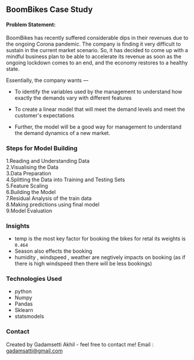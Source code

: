 ## BoomBikes Case Study

#### Problem Statement:

BoomBikes has recently suffered considerable dips in their revenues due to the ongoing Corona pandemic.
The company is finding it very difficult to sustain in the current market scenario.
 So, it has decided to come up with a mindful business plan to be able to accelerate its revenue as soon as the ongoing lockdown comes to an end, 
and the economy restores to a healthy state. 

Essentially, the company wants —


- To identify the variables used by the management to understand how exactly the demands vary with different features

- To create a linear model that will meet the demand levels and meet the customer's expectations

- Further, the model will be a good way for management to understand the demand dynamics of a new market. 
### Steps for Model Building
1.Reading and Understanding Data  
2.Visualising the Data  
3.Data Preparation  
4.Splitting the Data into Training and Testing Sets  
5.Feature Scaling  
6.Building the Model  
7.Residual Analysis of the train data  
8.Making predictions using final model  
9.Model Evaluation

### Insights
- temp is the most key factor for booking the bikes for retal its weights is `0.464` 
- Season also effects the booking
- humidity , windspeed , weather are negtively impacts on booking (as if there is high windspeed then there will be less bookings)

### Technologies Used
- python
- Numpy 
- Pandas 
- Sklearn
- statsmodels


### Contact
Created by Gadamsetti Akhil - feel free to contact me! 
Email : gadamsatti@gmail.com



